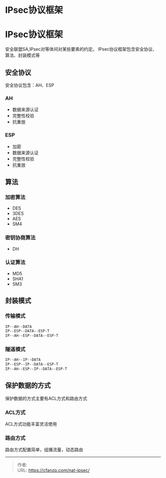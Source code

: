 # IPsec协议框架


<!--more-->
# IPsec协议框架
安全联盟SA,IPsec对等体间对某些要素的约定。
IPsec协议框架包含安全协议、算法、封装模式等

## 安全协议
安全协议包含：AH、ESP
### AH
- 数据来源认证
- 完整性校验
- 抗重放
### ESP
- 加密
- 数据来源认证
- 完整性校验
- 抗重放

## 算法
### 加密算法
- DES
- 3DES
- AES
- SM4

### 密钥协商算法
- DH

### 认证算法
- MD5
- SHA1
- SM3

## 封装模式
### 传输模式
```bash
IP--AH--DATA
IP--ESP--DATA--ESP-T
IP--AH--ESP--DATA--ESP-T
```
### 隧道模式
```bash
IP--AH--IP--DATA
IP--ESP--IP--DATA--ESP-T
IP--AH--ESP--IP--DATA--ESP-T
```

## 保护数据的方式
保护数据的方式主要有ACL方式和路由方式
### ACL方式
ACL方式功能丰富灵活使用

### 路由方式
路由方式配置简单，组播流量，动态路由


---

> 作者:   
> URL: https://cfanzp.com/nat-ipsec/  

